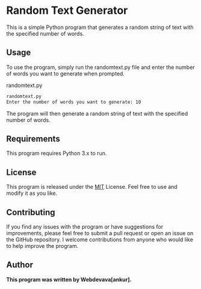 # **Random Text Generator**
This is a simple Python program that generates a random string of text with the specified number of words.

## Usage
To use the program, simply run the randomtext.py file and enter the number of words you want to generate when prompted.

randomtext.py
```bash copy
randomtext.py
Enter the number of words you want to generate: 10
```
The program will then generate a random string of text with the specified number of words.

## Requirements
This program requires Python 3.x to run.

## License
This program is released under the [MIT](https://choosealicense.com/licenses/mit/) License. Feel free to use and modify it as you like.


## Contributing
If you find any issues with the program or have suggestions for improvements, please feel free to submit a pull request or open an issue on the GitHub repository. I welcome contributions from anyone who would like to help improve the program.


## Author
**This program was written by Webdevava[ankur].**
